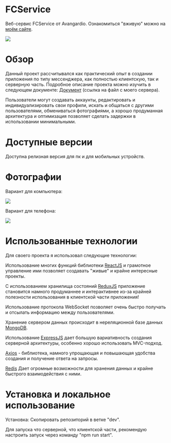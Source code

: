# FCService
Веб-сервис FCService от Avangardio.
Ознакомиться "вживую" можно на <a href="https://avangardio-1.ru" target = "_blank">моём сайте</a>.
<p><img src="https://avangardio-1.ru/static/TextHeader.svg"></p>

# Обзор
Данный проект рассчитывался как практический опыт в создании приложения по типу мессенджера, как полностью клиентскую, так и серверную часть.
Подробное описание проекта можно изучить в следующем документе: <a href="https://avangardio-1.ru/static/readme.pdf" target = "_blank">Документ</a> (ссылка на файл с моего сервера).
<p>Пользователи могут создавать аккаунты, редактировать и индивидуализировать свои профили, искать и общаться с другими пользователями, обмениваться фотографиями, а
хорошо продуманная архитектура и оптимизация позволяет сделать задержки в использовании минимальными.

# Доступные версии
Доступна релизная версия для пк и для мобильных устройств.
# Фотографии
<p>Вариант для компьютера:</p>
<img src="https://avangardio-1.ru/static/photo_desktop.png" style="border-radius: 5%;"/>
<p>Вариант для телефона:</p>
<img src="https://avangardio-1.ru/static/photo_mobile.png" style="border-radius: 5%;"/>

# Использованные технологии
Для своего проекта я использовал следующие технологии:
<p>Использование многих функций библиотеки <a href="https://https://reactjs.org/" target = "_blank">ReactJS</a> и грамотное управление ими позволяет создавать "живые" и крайне интересные проекты.
<p>С использованием хранилища состояний <a href="https://redux.js.org/" target = "_blank">ReduxJS</a> приложение становится намного продуманнее и интерактивнее из-за крайней полезности использования в клиентской части приложения! 
<p>Использование протокола WebSocket позволяет очень быстро получать и отсылать информацию между пользователями.
<p>Хранение сервером данных происходит в нереляционной базе данных <a href="https://www.mongodb.com/" target = "_blank">MongoDB</a>.
<p>Использование <a href="https://github.com/expressjs/express" target = "_blank">ExpressJS</a> дает большую вариативность создания серверной архитектуры, особенно хорошо использовать MVC-подход.
<p><a href="https://github.com/axios/axios" target = "_blank">Axios</a> - библиотека, намного упрощающая и повышающая удобства создания и получение ответа на запросы.
<p><a href="https://redis.io/">Redis</a> Дает огромные возможности для хранения данных и крайне быстрого взаимодействия с ними.

# Установка и локальное использование
Установка:
Скопировать репозиторий в ветке "dev".
<p>Для запуска что серверной, что клиентской части, рекомендую настроить запуск через команду "npm run start".
